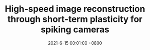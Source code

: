 ---
title:          "High-speed image reconstruction through short-term plasticity for spiking cameras"
date:           2021-6-15 00:01:00 +0800
selected:       false
pub:            <em> IEEE/CVF Conference on Computer Vision and Pattern Recognition </em> (<strong>CVPR</strong>)
pub_date:       "2021"
cover:          assets/pubpic/2021_CVPR1.png
authors:
- <strong>Yajing Zheng*</strong> 
- Lingxiao Zheng*
- Zhaofei Yu
- Boxin Shi
- Yonghong Tian
- Tiejun Huang
links:
  Paper: http://openaccess.thecvf.com/content/CVPR2021/papers/Zheng_High-Speed_Image_Reconstruction_Through_Short-Term_Plasticity_for_Spiking_Cameras_CVPR_2021_paper.pdf
  Code: https://github.com/Zyj061/SpikeCV/blob/main/SpikeCV/examples/test_tfstp.py
---